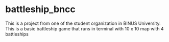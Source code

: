 # battleship_bncc
This is a project from one of the student organization in BINUS University. This is a basic battleship game that runs in terminal with 10 x 10 map with 4 battleships
